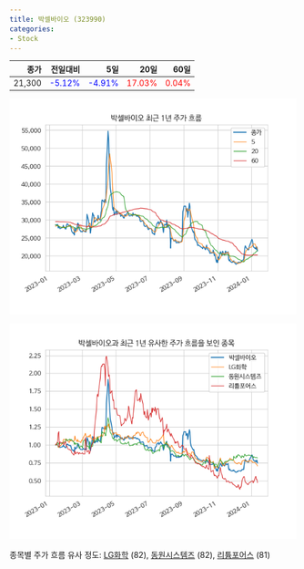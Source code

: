 ```yaml
---
title: 박셀바이오 (323990)
categories:
- Stock
---
```


|종가|전일대비|5일|20일|60일|
|---:|-------:|--:|---:|---:|
|21,300|<span style="color: blue">-5.12%</span>|<span style="color: blue">-4.91%</span>|<span style="color: red">17.03%</span>|<span style="color: red">0.04%</span>|


<!-- more -->

![323990](/assets/images/stock/323990.png)

![323990](/assets/images/stock/323990_sim.png)

종목별 주가 흐름 유사 정도:
[LG화학](/stock/051910/) (82),
[동원시스템즈](/stock/014820/) (82),
[리튬포어스](/stock/073570/) (81)